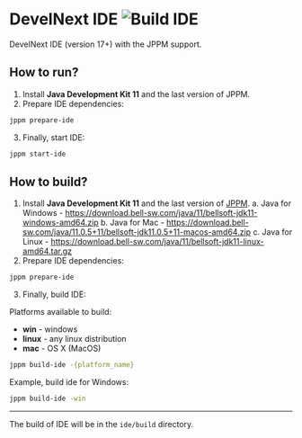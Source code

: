 # DevelNext IDE ![Build IDE](https://github.com/jphp-group/develnext-ide/workflows/Build%20IDE/badge.svg)

DevelNext IDE (version 17+) with the JPPM support.

## How to run?

1. Install **Java Development Kit 11** and the last version of JPPM.
2. Prepare IDE dependencies:
```bash
jppm prepare-ide
```
3. Finally, start IDE:
```bash
jppm start-ide
```

## How to build?
1. Install **Java Development Kit 11** and the last version of [JPPM](https://github.com/jphp-group/jphp/tree/master/packager).
 a. Java for Windows - https://download.bell-sw.com/java/11/bellsoft-jdk11-windows-amd64.zip
 b. Java for Mac - https://download.bell-sw.com/java/11.0.5+11/bellsoft-jdk11.0.5+11-macos-amd64.zip
 c. Java for Linux - https://download.bell-sw.com/java/11/bellsoft-jdk11-linux-amd64.tar.gz
2. Prepare IDE dependencies:
```bash
jppm prepare-ide
```
3. Finally, build IDE:

Platforms available to build:

* **win** - windows
* **linux** - any linux distribution
* **mac** - OS X (MacOS)

```bash
jppm build-ide -{platform_name}
```

Example, build ide for Windows:
```bash
jppm build-ide -win
```

********************

The build of IDE will be in the `ide/build` directory.
